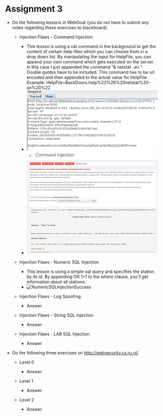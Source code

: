 # Assignment 3

* Do the following lessons in WebGoat (you do not have to submit any notes regarding these exercises to blackboard):

	* Injection Flaws - Command Injection

		* This lesson is using a cat command in the background to get the content of certain help-files which you can choose from in a drop down list. By manipulating the input for HelpFile, you can append your own command which gets executed on the server. In this case I just appended the command "& netstat -an ". Double quotes have to be included. This command has to be url encoded and then appended to the actual value for HelpFile. Example: HelpFile=BackDoors.help%22%26%20netstat%20-an%20%22
		* ![CommandInjectionRequest](img/command_injection_request.PNG)
		* ![CommandInjectionSuccess](img/command_injection.PNG)

	* Injection Flaws - Numeric SQL Injection
		
		* This lesson is using a simple sql query and specifies the station by its id. By appending OR 1=1 to the where clause, you'll get information about all stations.
		* ![NumericSQLInjectionSuccess](img/numeric_sql_injection.PNG.PNG)

	* Injection Flaws - Log Spoofing
		* Answer

	* Injection Flaws - String SQL Injection
		* Answer

	* Injection Flaws - LAB SQL Injection
		* Answer				

* Do the following three exercises on http://websecurity.cs.ru.nl/
	
	* Level 0
		* Answer

	* Level 1
		* Answer

	* Level 2
		* Answer		






	